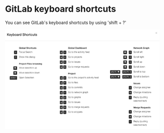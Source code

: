 # GitLab keyboard shortcuts

You can see GitLab's keyboard shortcuts by using 'shift + ?'

![Shortcuts](shortcuts.png)